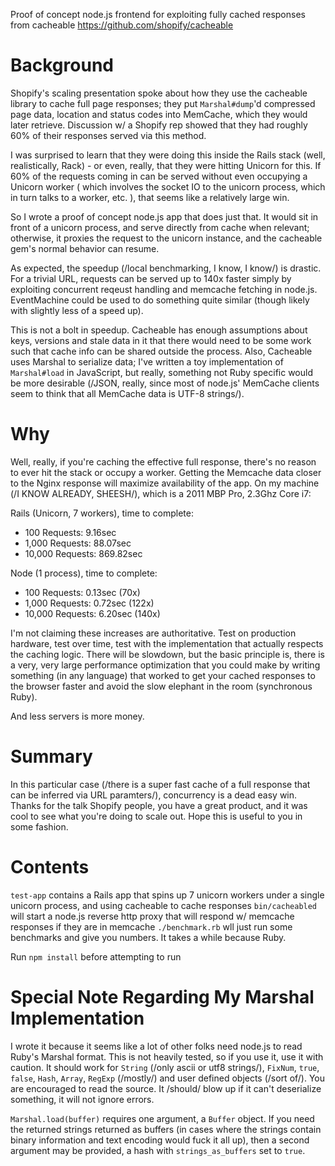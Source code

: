 Proof of concept node.js frontend for exploiting fully cached responses from cacheable <https://github.com/shopify/cacheable>

# Background

Shopify's scaling presentation spoke about how they use the cacheable library to cache full page responses; they put `Marshal#dump`'d compressed page data, location and status codes into MemCache, which they would later retrieve.   Discussion w/ a Shopify rep showed that they had roughly 60% of their responses served via this method.

I was surprised to learn that they were doing this inside the Rails stack (well, realistically, Rack) - or even, really, that they were hitting Unicorn for this.  If 60% of the requests coming in can be served without even occupying a Unicorn worker ( which involves the socket IO to the unicorn process, which in turn talks to a worker, etc. ), that seems like a relatively large win.

So I wrote a proof of concept node.js app that does just that. It would sit in front of a unicorn process, and serve directly from cache when relevant; otherwise, it proxies the request to the unicorn instance, and the cacheable gem's normal behavior can resume.

As expected, the speedup (/local benchmarking, I know, I know/) is drastic.  For a trivial URL, requests can be served up to 140x faster simply by exploiting concurrent reqeust handling and memcache fetching in node.js.  EventMachine could be used to do something quite similar (though likely with slightly less of a speed up).

This is not a bolt in speedup.  Cacheable has enough assumptions about keys, versions and stale data in it that there would need to be some work such that cache info can be shared outside the process. Also, Cacheable uses Marshal to serialize data; I've written a toy implementation of `Marshal#load` in JavaScript, but really, something not Ruby specific would be more desirable (/JSON, really, since most of node.js' MemCache clients seem to think that all MemCache data is UTF-8 strings/).

# Why

Well, really, if you're caching the effective full response, there's no reason to ever hit the stack or occupy a worker.  Getting the Memcache data closer to the Nginx response will maximize availability of the app. On my machine (/I KNOW ALREADY, SHEESH/), which is a 2011 MBP Pro, 2.3Ghz Core i7:

Rails (Unicorn, 7 workers), time to complete:

 * 100 Requests: 9.16sec
 * 1,000 Requests: 88.07sec
 * 10,000 Requests: 869.82sec

Node (1 process), time to complete:

 * 100 Requests: 0.13sec (70x)
 * 1,000 Requests: 0.72sec (122x)
 * 10,000 Requests: 6.20sec (140x)

I'm not claiming these increases are authoritative.  Test on production hardware, test over time, test with the implementation that actually respects the caching logic.  There will be slowdown, but the basic principle is, there is a very, very large performance optimization that you could make by writing something (in any language) that worked to get your cached responses to the browser faster and avoid the slow elephant in the room (synchronous Ruby).

And less servers is more money.

# Summary

In this particular case (/there is a super fast cache of a full response that can be inferred via URL paramters/), concurrency is a dead easy win. Thanks for the talk Shopify people, you have a great product, and it was cool to see what you're doing to scale out. Hope this is useful to you in some fashion.

# Contents

`test-app` contains a Rails app that spins up 7 unicorn workers under a single unicorn process, and using cacheable to cache responses
`bin/cacheabled` will start a node.js reverse http proxy that will respond w/ memcache responses if they are in memcache
`./benchmark.rb` wll just run some benchmarks and give you numbers. It takes a while because Ruby.

Run `npm install` before attempting to run


# Special Note Regarding My Marshal Implementation

I wrote it because it seems like a lot of other folks need node.js to read Ruby's Marshal format.  This is not heavily tested, so if you use it, use it with caution.  It should work for `String` (/only ascii or utf8 strings/), `FixNum`, `true`, `false`, `Hash`, `Array`, `RegExp` (/mostly/) and user defined objects (/sort of/). You are encouraged to read the source. It /should/ blow up if it can't deserialize something, it will not ignore errors.

`Marshal.load(buffer)` requires one argument, a `Buffer` object.  If you need the returned strings returned as buffers (in cases where the strings contain binary information and text encoding would fuck it all up), then a second argument may be provided, a hash with `strings_as_buffers` set to `true`.




